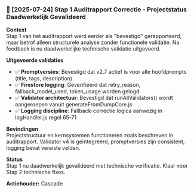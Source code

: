 ### 🔧 [2025-07-24] Stap 1 Auditrapport Correctie - Projectstatus Daadwerkelijk Gevalideerd

**Context**  
Stap 1 van het auditrapport werd eerder als "bevestigd" gerapporteerd, maar betrof alleen structurele analyse zonder functionele validatie. Na feedback is nu daadwerkelijke technische validatie uitgevoerd.

**Uitgevoerde validaties**  
- ✅ **Promptversies**: Bevestigd dat v2.7 actief is voor alle hoofdprompts (title, tags, description)
- ✅ **Firestore logging**: Geverifieerd dat retry_reason, fallback_model_used, token_usage worden gelogd
- ✅ **Validator architectuur**: Bevestigd dat runAllValidators() wordt aangeroepen vanuit generateFromDumpCore.js
- ✅ **Logging discipline**: Fallback-correctie logica aanwezig in logHandler.js regel 65-71

**Bevindingen**  
Projectstructuur en kernsystemen functioneren zoals beschreven in auditrapport. Validator v4 is geïntegreerd, promptversies zijn consistent, logging bevat vereiste velden.

**Status**  
Stap 1 nu daadwerkelijk gevalideerd met technische verificatie. Klaar voor Stap 2 technische fixes.

**Actiehouder:** Cascade
